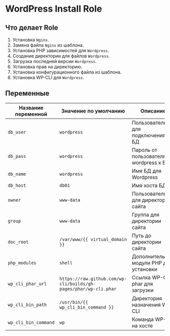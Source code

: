 # WordPress Install Role
## Что делает Role
1. Установка `Nginx`.
2. Замена файла `Nginx` из шаблона.
3. Установка PHP зависимостей для `Wordpress`.
4. Создание директории для файлов `Wordpress`.
5. Загрузка последней версии `Wordpress`.
6. Установка прав на директорию.
7. Установка конфигурационного файла из шаблона.
8. Установка WP-CLI для `Wordpress`.

## Переменные

| Название переменной | Значение по умолчанию | Описание |
| --- | --- | --- |
| `db_user` | `wordpress` | Пользователь для подключения к БД |
| `db_pass` | `wordpress` | Пароль от пользователя wordpress к БД  |
| `db_name` | `wordpress` | Имя БД для Wordpress |
| `db_host` | `db01` | Имя хоста БД |
| `owner` | `www-data` | Пользователь для директории сайта |
| `group` | `www-data` | Группа для директории сайта |
| `doc_root` | `/var/www/{{ virtual_domain }}` | Путь до директории сайта |
| `php_modules` | `shell` | Дополнительные модули PHP для установки |
| `wp_cli_phar_url` | `https://raw.github.com/wp-cli/builds/gh-pages/phar/wp-cli.phar` | Ссылка WP-CLI phar для загрузки |
| `wp_cli_bin_path` | `/usr/bin/{{ wp_cli_bin_command }}` | Директория назначения WP-CLI |
| `wp_cli_bin_command` | `wp` | Команда WP-CLI на хосте |
